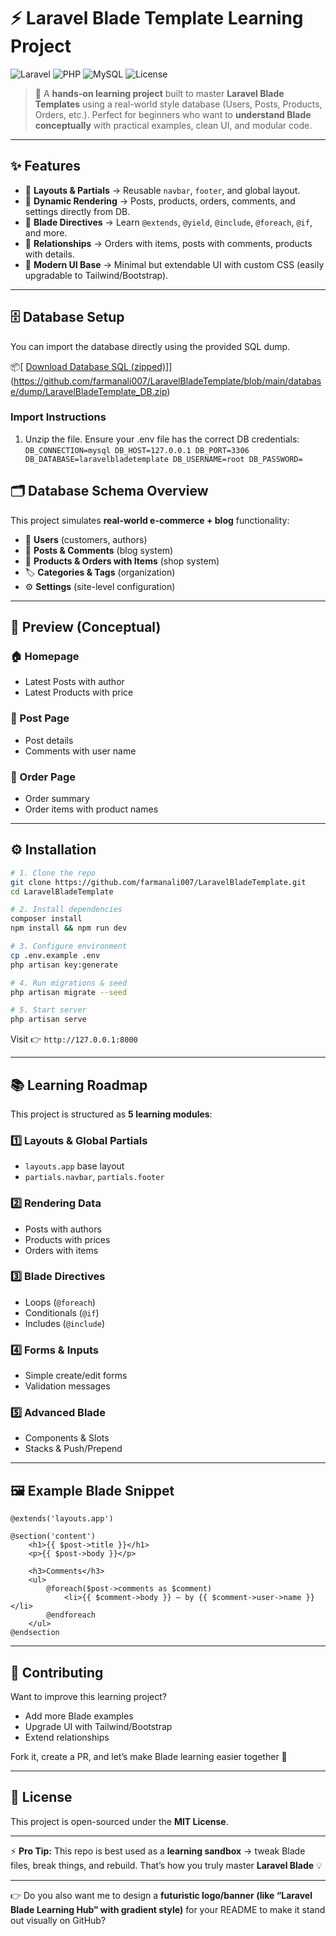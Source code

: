 # ⚡ Laravel Blade Template Learning Project

![Laravel](https://img.shields.io/badge/Laravel-11.x-FF2D20?style=for-the-badge&logo=laravel&logoColor=white)
![PHP](https://img.shields.io/badge/PHP-8.2-777BB4?style=for-the-badge&logo=php&logoColor=white)
![MySQL](https://img.shields.io/badge/MySQL-Database-4479A1?style=for-the-badge&logo=mysql&logoColor=white)
![License](https://img.shields.io/badge/License-MIT-green?style=for-the-badge)

> 🚀 A **hands-on learning project** built to master **Laravel Blade Templates** using a real-world style database (Users, Posts, Products, Orders, etc.).
> Perfect for beginners who want to **understand Blade conceptually** with practical examples, clean UI, and modular code.

---

## ✨ Features

-   🔹 **Layouts & Partials** → Reusable `navbar`, `footer`, and global layout.
-   🔹 **Dynamic Rendering** → Posts, products, orders, comments, and settings directly from DB.
-   🔹 **Blade Directives** → Learn `@extends`, `@yield`, `@include`, `@foreach`, `@if`, and more.
-   🔹 **Relationships** → Orders with items, posts with comments, products with details.
-   🔹 **Modern UI Base** → Minimal but extendable UI with custom CSS (easily upgradable to Tailwind/Bootstrap).

---

## 🗄 Database Setup

You can import the database directly using the provided SQL dump.

📦[ [Download Database SQL (zipped)](database/dump/laravelbladetemplate.sql.zip)]](https://github.com/farmanali007/LaravelBladeTemplate/blob/main/database/dump/LaravelBladeTemplate_DB.zip)

### Import Instructions

1. Unzip the file.
   Ensure your .env file has the correct DB credentials:
   `DB_CONNECTION=mysql
DB_HOST=127.0.0.1
DB_PORT=3306
DB_DATABASE=laravelbladetemplate
DB_USERNAME=root
DB_PASSWORD=`

## 🗂 Database Schema Overview

This project simulates **real-world e-commerce + blog** functionality:

-   👤 **Users** (customers, authors)
-   📝 **Posts & Comments** (blog system)
-   🛒 **Products & Orders with Items** (shop system)
-   🏷 **Categories & Tags** (organization)
-   ⚙️ **Settings** (site-level configuration)

---

## 📸 Preview (Conceptual)

### 🏠 Homepage

-   Latest Posts with author
-   Latest Products with price

### 📝 Post Page

-   Post details
-   Comments with user name

### 🛒 Order Page

-   Order summary
-   Order items with product names

---

## ⚙️ Installation

```bash
# 1. Clone the repo
git clone https://github.com/farmanali007/LaravelBladeTemplate.git
cd LaravelBladeTemplate

# 2. Install dependencies
composer install
npm install && npm run dev

# 3. Configure environment
cp .env.example .env
php artisan key:generate

# 4. Run migrations & seed
php artisan migrate --seed

# 5. Start server
php artisan serve
```

Visit 👉 `http://127.0.0.1:8000`

---

## 📚 Learning Roadmap

This project is structured as **5 learning modules**:

### 1️⃣ Layouts & Global Partials

-   `layouts.app` base layout
-   `partials.navbar`, `partials.footer`

### 2️⃣ Rendering Data

-   Posts with authors
-   Products with prices
-   Orders with items

### 3️⃣ Blade Directives

-   Loops (`@foreach`)
-   Conditionals (`@if`)
-   Includes (`@include`)

### 4️⃣ Forms & Inputs

-   Simple create/edit forms
-   Validation messages

### 5️⃣ Advanced Blade

-   Components & Slots
-   Stacks & Push/Prepend

---

## 🖼 Example Blade Snippet

```blade
@extends('layouts.app')

@section('content')
    <h1>{{ $post->title }}</h1>
    <p>{{ $post->body }}</p>

    <h3>Comments</h3>
    <ul>
        @foreach($post->comments as $comment)
            <li>{{ $comment->body }} — by {{ $comment->user->name }}</li>
        @endforeach
    </ul>
@endsection
```

---

## 🤝 Contributing

Want to improve this learning project?

-   Add more Blade examples
-   Upgrade UI with Tailwind/Bootstrap
-   Extend relationships

Fork it, create a PR, and let’s make Blade learning easier together 🚀

---

## 📄 License

This project is open-sourced under the **MIT License**.

---

⚡ **Pro Tip:** This repo is best used as a **learning sandbox** → tweak Blade files, break things, and rebuild. That’s how you truly master **Laravel Blade** 💡

---

👉 Do you also want me to design a **futuristic logo/banner (like “Laravel Blade Learning Hub” with gradient style)** for your README to make it stand out visually on GitHub?
